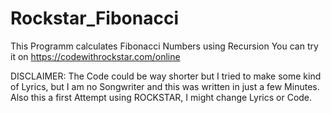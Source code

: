 # Rockstar_Fibonacci

This Programm calculates Fibonacci Numbers using Recursion 
You can try it on https://codewithrockstar.com/online 


DISCLAIMER:
The Code could be way shorter but I tried to make some kind of Lyrics, but 
I am no Songwriter and this was written in just a few Minutes.
Also this a first Attempt using ROCKSTAR, I might change Lyrics or Code.

